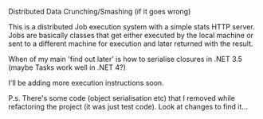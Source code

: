 Distributed Data Crunching/Smashing (if it goes wrong)

This is a distributed Job execution system with a simple stats HTTP server.
Jobs are basically classes that get either executed by the local machine or sent to a different machine for execution and later returned with the result.

When of my main 'find out later' is how to serialise closures in .NET 3.5 (maybe Tasks work well in .NET 4?)

I'll be adding more execution instructions soon.

P.s. There's some code (object serialisation etc) that I removed while refactoring the project (it was just test code). Look at changes to find it...
